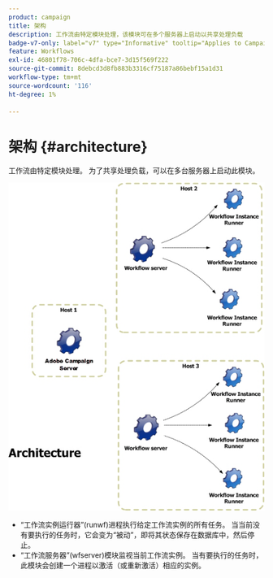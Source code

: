 ```yaml
---
product: campaign
title: 架构
description: 工作流由特定模块处理，该模块可在多个服务器上启动以共享处理负载
badge-v7-only: label="v7" type="Informative" tooltip="Applies to Campaign Classic v7 only"
feature: Workflows
exl-id: 46801f78-706c-4dfa-bce7-3d15f569f222
source-git-commit: 8debcd3d8fb883b3316cf75187a86bebf15a1d31
workflow-type: tm+mt
source-wordcount: '116'
ht-degree: 1%

---
```


# 架构 {#architecture}



工作流由特定模块处理。 为了共享处理负载，可以在多台服务器上启动此模块。

![](assets/architecture.png)

* “工作流实例运行器”(runwf)进程执行给定工作流实例的所有任务。 当当前没有要执行的任务时，它会变为“被动”，即将其状态保存在数据库中，然后停止。
* “工作流服务器”(wfserver)模块监视当前工作流实例。 当有要执行的任务时，此模块会创建一个进程以激活（或重新激活）相应的实例。
